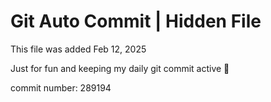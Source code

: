 # Git Auto Commit | Hidden File

This file was added Feb 12, 2025

Just for fun and keeping my daily git commit active 🤪

commit number: 289194
